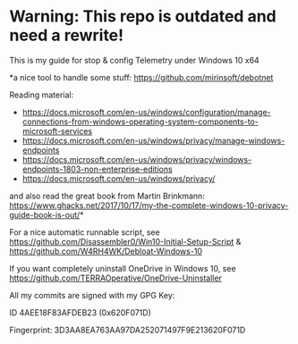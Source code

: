 # Warning: This repo is outdated and need a rewrite!

This is my guide for stop & config Telemetry under Windows 10 x64  

*a nice tool to handle some stuff: https://github.com/mirinsoft/debotnet

Reading material:
- https://docs.microsoft.com/en-us/windows/configuration/manage-connections-from-windows-operating-system-components-to-microsoft-services
- https://docs.microsoft.com/en-us/windows/privacy/manage-windows-endpoints
- https://docs.microsoft.com/en-us/windows/privacy/windows-endpoints-1803-non-enterprise-editions
- https://docs.microsoft.com/en-us/windows/privacy/

and also read the great book from Martin Brinkmann: https://www.ghacks.net/2017/10/17/my-the-complete-windows-10-privacy-guide-book-is-out/*

For a nice automatic runnable script, see https://github.com/Disassembler0/Win10-Initial-Setup-Script & https://github.com/W4RH4WK/Debloat-Windows-10

If you want completely uninstall OneDrive in Windows 10, see https://github.com/TERRAOperative/OneDrive-Uninstaller

All my commits are signed with my GPG Key:

ID 4AEE18F83AFDEB23 (0x620F071D)

Fingerprint: 3D3AA8EA763AA97DA252071497F9E213620F071D
